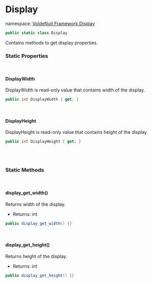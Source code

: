 # Display

namespace: [VoldeNuit.Framework.Display](/Display/Display.md)

```C#
public static class Display
```

Contains methods to get display properties.

### Static Properties

</br>

#### DisplayWidth
DisplayWidth is read-only value that contains width of the display.

```C#
public int DisplayWidth { get; }
```

</br>

#### DisplayHeight
DisplayHeight is read-only value that contains height of the display.

```C#
public int DisplayHeight { get; }
```

</br></br>

### Static Methods

</br>

#### display_get_width()
Returns width of the display.

- Returns: int

```C#
public display_get_width() {}
```

</br>

#### display_get_height()
Returns height of the display.

- Returns: int

```C#
public display_get_height() {}
```

</br></br>